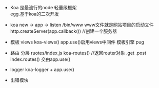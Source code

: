 - Koa 是最流行的node 轻量级框架  
   egg.基于koa的二次开发
- koa new -> app -> listen 
   /bin/www 
   www文件就是网站项目的启动文件
   http.createServer(app.callback())     //创建一个服务器


- 模板
   views
   koa-views()
   app.use()启用views中间件
   模板引擎 pug
- 路由 分层
   ruotes/index.js 
   koa-routes()    //返回router对象
   .get .post
   index.routes()
   交由app.use()
- logger
   koa-logger + app.use()
- 出错模块
   